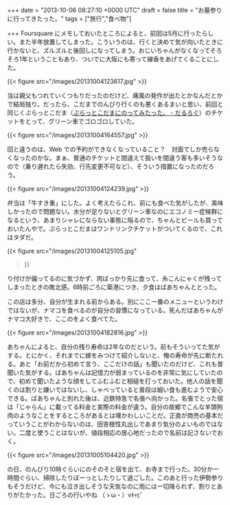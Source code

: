 
+++
date = "2013-10-06 08:27:10 +0000 UTC"
draft = false
title = "お墓参りに行ってきたった。"
tags = ["旅行","食べ物"]

+++
Foursquare にメモしておいたところによると、前回は5月に行ったらしい。また半年放置してしまった。こういうのは、行くと決めて気が向いたときに行かないと、ズルズルと後回しになってしまう。おじいちゃんがなくなってそろそろ1年ということもあり、ついでに大阪にも寄って線香をあげてくることにした。

{{< figure src="/images/20131004123617.jpg"  >}}

当は親父もつれていくつもりだったのだけど、痛風の発作が出たとかなんだとかで結局独り。だったら、こだまでのんびり行くのも悪くあるまいと思い、前回と同じくぷらっとこだま（<a href="https://blog.daruyanagi.jp/entry/2013/05/16/051505">ぷらっとこだまにのってみたった。 - だるろぐ</a>）のチケットをとって、グリーン車でゴロゴロしていた。

{{< figure src="/images/20131004164557.jpg"  >}}

回と違うのは、Web での予約ができなくなっていること？　対面でしか売らなくなったのかな。まぁ、普通のチケットと間違えて扱いを間違う客も多いそうなので（乗り遅れたら失効、行先変更不可など）、そういう措置になったのだろう。

{{< figure src="/images/20131004124239.jpg"  >}}

弁当は「牛すき重」にした。よく考えたらこれ、前にも食べた気がしたが、美味しかったので問題ない。水分が足りないとグリーン車なのにエコノミー症候群になるという、あまりシャレにならない事態に陥るので、ちゃんとビールも買っておいたんやで。ぷらっとこだまはワンドリンクチケットがついてくるので、これはタダだ。

{{< figure src="/images/20131004125105.jpg"  

>}}

り付けが偏ってるのに気づかず、肉ばっかり先に食って、糸こんにゃくが残ってしまったときの敗北感。6時前ごろに築港につき、夕食はばあちゃんととった。<script>    window.twttr = (function(d, s, id) {        var js, fjs = d.getElementsByTagName(s)[0],            t = window.twttr || {};        if (d.getElementById(id)) return t;        js = d.createElement(s);        js.id = id;        js.src = "https://platform.twitter.com/widgets.js";        fjs.parentNode.insertBefore(js, fjs);        t._e = [];        t.ready = function(f) {            t._e.push(f);        };        return t;    }(document, "script", "twitter-wjs"));</script>

<script>    twttr.ready(function (twttr) {        var el = document.getElementsByClassName('twitter-syntax-tweet-id-386053205354098688');        for (var i=0;i<el.length;i++) {            if (!!el[i].getAttribute('data-is-tweet-loaded')){                continue;            }            el[i].setAttribute('data-is-tweet-loaded', '1');            twttr.widgets.createTweet('386053205354098688',el[i],{});        }    });</script>

<div class="twitter-syntax-tweet-id-386053205354098688"></div>この店は多分、自分が生まれる前からある。別にここ一番のメニューというわけではないが、ナマコを食べるのが自分の習慣になっている。死んだばあちゃんがナマコ大好きで、ここのをよく食べてた。

{{< figure src="/images/20131004182816.jpg"  >}}

あちゃんによると、自分の残り寿命は2年なのだという。前もそういってた気がする。とにかく、それまでに嫁をみつけて紹介しないと、俺の寿命が先に断たれる。あと「お前だから初めて言う、ここだけの話」も聞いたのだけど、これも昔聞いた気がする。ばあちゃんは記憶力が弱まっているのを非常に気にしていたので、初めて聞いたような顔をしてふむふむと相槌を打っておいた。他人の話を聞くのは割りと嫌いではないし、しゃべっていると普段は細い食も進むようで安心できる。ばあちゃんと別れた後は、近鉄特急で名張へ向かった。名張でとった宿は「じゃらん」に載ってる料金と実際の料金が違う。自分の故郷でこんな羊頭狗肉のようなことをするところがあるとは嘆かわしいことだ。正直が商売の基本だっていうことがわからないのは、田舎根性丸出しであまり気分のよいものではない。二度と使うことはないが、値段相応の居心地だったので名前は記さないでおく。

{{< figure src="/images/20131005104420.jpg"  >}}

の日、のんびり10時ぐらいにのそのそと宿を出て、お寺まで行った。30分か一時間ぐらい、掃除したりぼーっとしたりして過ごした。このあと行った伊勢参りもそうだけど、今にも泣き出しそうな天気なのに雨には一切降られず、割りとありがたかった。日ごろの行いやね （ゝω・）vｷｬﾋﾟ


